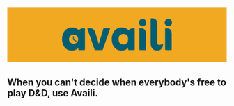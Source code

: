 ![Availi](https://github.com/GameDesert/Availi/blob/main/static/assets/logo_gh.png)
---

## When you can't decide when everybody's free to play D&amp;D, use Availi.
